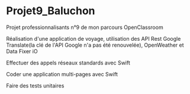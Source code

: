 # Projet9_Baluchon

Projet professionnalisants n°9 de mon parcours OpenClassroom

Réalisation d'une application de voyage, utilisation des API Rest Google Translate(la clé de l'API Google n'a pas été renouvelée), OpenWeather et Data Fixer iO

Effectuer des appels réseaux standards avec Swift

Coder une application multi-pages avec Swift

Faire des tests unitaires
